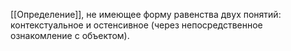[[Определение]], не имеющее форму равенства двух понятий: контекстуальное и остенсивное (через непосредственное ознакомление с объектом).